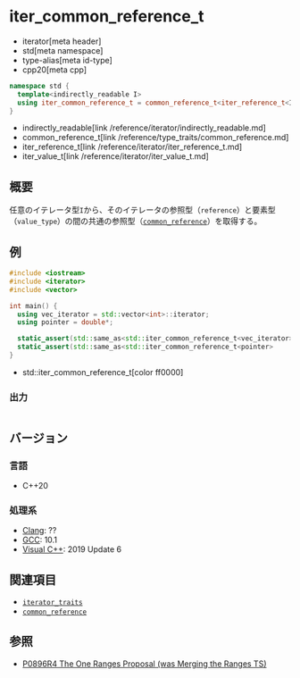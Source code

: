 # iter_common_reference_t
* iterator[meta header]
* std[meta namespace]
* type-alias[meta id-type]
* cpp20[meta cpp]

```cpp
namespace std {
  template<indirectly_readable I>
  using iter_common_reference_t = common_reference_t<iter_reference_t<I>, iter_value_t<I>&>;
}
```
* indirectly_readable[link /reference/iterator/indirectly_readable.md]
* common_reference_t[link /reference/type_traits/common_reference.md]
* iter_reference_t[link /reference/iterator/iter_reference_t.md]
* iter_value_t[link /reference/iterator/iter_value_t.md]

## 概要

任意のイテレータ型`I`から、そのイテレータの参照型（`reference`）と要素型（`value_type`）の間の共通の参照型（[`common_reference`](/reference/type_traits/common_reference.md)）を取得する。

## 例
```cpp example
#include <iostream>
#include <iterator>
#include <vector>

int main() {
  using vec_iterator = std::vector<int>::iterator;
  using pointer = double*;

  static_assert(std::same_as<std::iter_common_reference_t<vec_iterator>, int&>);
  static_assert(std::same_as<std::iter_common_reference_t<pointer>     , double&>);
}
```
* std::iter_common_reference_t[color ff0000]

### 出力
```
```

## バージョン
### 言語
- C++20

### 処理系
- [Clang](/implementation.md#clang): ??
- [GCC](/implementation.md#gcc): 10.1
- [Visual C++](/implementation.md#visual_cpp): 2019 Update 6

## 関連項目

- [`iterator_traits`](iterator_traits.md)
- [`common_reference`](/reference/type_traits/common_reference.md)

## 参照

- [P0896R4 The One Ranges Proposal (was Merging the Ranges TS)](http://www.open-std.org/jtc1/sc22/wg21/docs/papers/2018/p0896r4.pdf)